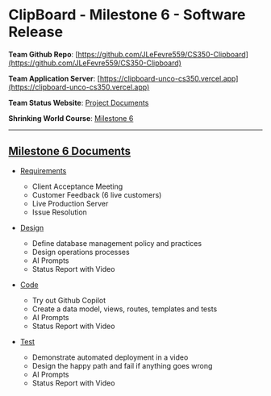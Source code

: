# ClipBoard - Milestone 6 - Software Release

**Team Github Repo**:  [https://github.com/JLeFevre559/CS350-Clipboard](https://github.com/JLeFevre559/CS350-Clipboard)

**Team Application Server**:  [https://clipboard-unco-cs350.vercel.app](https://clipboard-unco-cs350.vercel.app)

**Team Status Website**:  [Project Documents](https://github.com/JLeFevre559/CS350-Clipboard/tree/main/Documents)

**Shrinking World Course**: [Milestone 6](https://shrinking-world.com/sweng/m6-Index.md)

---

## [Milestone 6 Documents](https://github.com/JLeFevre559/CS350-Clipboard/tree/main/Documents/Milestone-6)

* [Requirements](https://github.com/JLeFevre559/CS350-Clipboard/tree/main/Documents/Milestone-6/Requirements) 
    * Client Acceptance Meeting
    * Customer Feedback (6 live customers)
    * Live Production Server
    * Issue Resolution

* [Design](https://github.com/JLeFevre559/CS350-Clipboard/tree/main/Documents/Milestone-6/Design)
    * Define database management policy and practices
    * Design operations processes
    * AI Prompts
    * Status Report with Video

* [Code](https://github.com/JLeFevre559/CS350-Clipboard/tree/main/Documents/Milestone-6/Code)
    * Try out Github Copilot
    * Create a data model, views, routes, templates and tests
    * AI Prompts
    * Status Report with Video

* [Test](https://github.com/JLeFevre559/CS350-Clipboard/tree/main/Documents/Milestone-6/Test)
    * Demonstrate automated deployment in a video
    * Design the happy path and fail if anything goes wrong
    * AI Prompts
    * Status Report with Video
